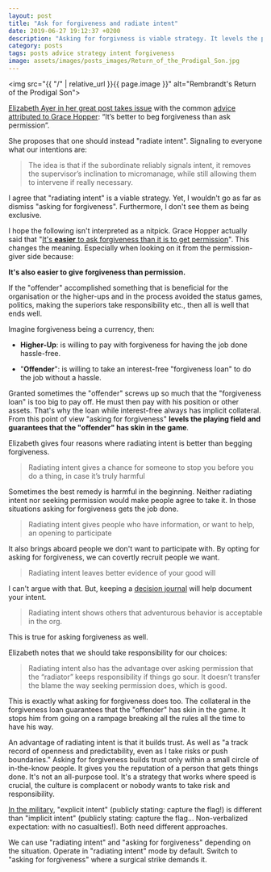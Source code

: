 ```yaml
---
layout: post
title: "Ask for forgiveness and radiate intent"
date: 2019-06-27 19:12:37 +0200
description: "Asking for forgivness is viable strategy. It levels the playing field and guarantees that the 'offender' has skin in the game."
category: posts
tags: posts advice strategy intent forgiveness
image: assets/images/posts_images/Return_of_the_Prodigal_Son.jpg
---
```


<img src="{{ "/" | relative_url }}{{ page.image }}" alt="Rembrandt's Return of the Prodigal Son">

[Elizabeth Ayer in her great post takes issue](https://medium.com/@ElizAyer/dont-ask-forgiveness-radiate-intent-d36fd22393a3) with the common [advice attributed to Grace Hopper](https://quoteinvestigator.com/2018/06/19/forgive/): “It’s better to beg forgiveness than ask permission”.

She proposes that one should instead "radiate intent". Signaling to everyone what our intentions are:

> The idea is that if the subordinate reliably signals intent, it removes the supervisor’s inclination to micromanage, while still allowing them to intervene if really necessary.

I agree that "radiating intent" is a viable strategy. Yet, I wouldn't go as far as dismiss "asking for forgiveness". Furthermore, I don't see them as being exclusive.

I hope the following isn't interpreted as a nitpick. Grace Hopper actually said that "[It's **easier** to ask forgiveness than it is to get permission](https://en.wikiquote.org/wiki/Grace_Hopper)". This changes the meaning. Especially when looking on it from the permission-giver side because:

**It's also easier to give forgiveness than permission.**

If the "offender" accomplished something that is beneficial for the organisation or the higher-ups and in the process avoided the status games, politics, making the superiors take responsibility etc., then all is well that ends well.

Imagine forgiveness being a currency, then:

- **Higher-Up**: is willing to pay with forgiveness for having the job done hassle-free.

- "**Offender**": is willing to take an interest-free "forgiveness loan" to do the job without a hassle.

Granted sometimes the "offender" screws up so much that the "forgiveness loan" is too big to pay off. He must then pay with his position or other assets. That's why the loan while interest-free always has implicit collateral. From this point of view "asking for forgiveness" **levels the playing field and guarantees that the "offender" has skin in the game**.

Elizabeth gives four reasons where radiating intent is better than begging forgiveness.

> Radiating intent gives a chance for someone to stop you before you do a thing, in case it’s truly harmful

Sometimes the best remedy is harmful in the beginning. Neither radiating intent nor seeking permission would make people agree to take it. In those situations asking for forgiveness gets the job done.

> Radiating intent gives people who have information, or want to help, an opening to participate

It also brings aboard people we don't want to participate with. By opting for asking for forgiveness, we can covertly recruit people we want.

> Radiating intent leaves better evidence of your good will

I can't argue with that. But, keeping a [decision journal](https://fs.blog/2014/02/decision-journal/) will help document your intent.

> Radiating intent shows others that adventurous behavior is acceptable in the org.

This is true for asking forgiveness as well.

Elizabeth notes that we should take responsibility for our choices:

> Radiating intent also has the advantage over asking permission that the “radiator” keeps responsibility if things go sour. It doesn’t transfer the blame the way seeking permission does, which is good.

This is exactly what asking for forgiveness does too. The collateral in the forgiveness loan guarantees that the "offender" has skin in the game. It stops him from going on a rampage breaking all the rules all the time to have his way.

An advantage of radiating intent is that it builds trust. As well as "a track record of openness and predictability, even as I take risks or push boundaries." Asking for forgiveness builds trust only within a small circle of in-the-know people. It gives you the reputation of a person that gets things done. It's not an all-purpose tool. It's a strategy that works where speed is crucial, the culture is complacent or nobody wants to take risk and responsibility.

[In the military](<https://en.wikipedia.org/wiki/Intent_(military)#Explicit_and_implicit_intent>), "explicit intent" (publicly stating: capture the flag!) is different than "implicit intent" (publicly stating: capture the flag... Non-verbalized expectation: with no casualties!). Both need different approaches.

We can use "radiating intent" and "asking for forgiveness" depending on the situation. Operate in "radiating intent" mode by default. Switch to "asking for forgiveness" where a surgical strike demands it.
